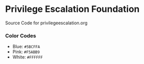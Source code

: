 # Privilege Escalation Foundation

Source Code for privilegeescalation.org

### Color Codes

 - Blue: `#5BCFFA`
 - Pink: `#F5ABB9`
 - White: `#FFFFFF`